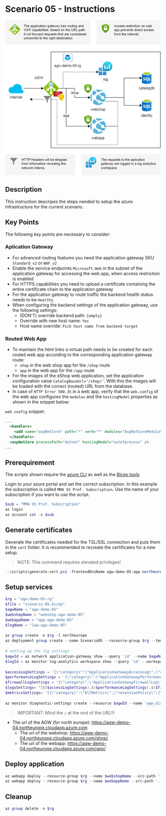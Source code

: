 # Scenario 05 - Instructions

![Overview](./scenario-05.png)

## Description

This instruction descripes the steps needed to setup the azure
infrastructure for the current scenario.

## Key Points

The following key points are necessary to consider:

### Aplication Gateway

* For advanced routing features you need the application gateway SKU `Standard_v2` or `WAF_v2`
* Enable the service endpoints `Microsoft.Web` in the subnet of the application gateway
  for accessing the web app, when access restriction is enabled
* For HTTPS capabilities you need to upload a certificate containing the entire certificate chain to the application
  gateway
* For the application gateway to route traffic the backend health status needs to be `Healthy`
* When configuring the backend settings of the application gateway, use the following settings:
  * (DON'T) override backend path: `{empty}`
  * Override with new host name: `Yes`
  * Host name override: `Pick host name from backend target`

### Routed Web App

* To maintain the html links a virtual path needs to be created for each routed web app according to the
  corresponding application gateway route:
  * `shop` in the web shop app for the `/shop` route
  * `app` in the web app for the `/app` route
* For the images of the eShop web application, set the application configuration value `CatalogBaseUrl='/shop/'`.
  With this the images will be loaded with the correct (routed) URL from the database.
* In case of `HTTP Error 500.35` in a web app, verify that the `web.config` of the
  web app configures the `modules` and the `hostingModel` properties as shown in the snippet below:

`web.config` snippet:
```xml
...
  <handlers>
    <add name="aspNetCore" path="*" verb="*" modules="AspNetCoreModuleV2" />
  </handlers>
  <aspNetCore processPath="dotnet" hostingModel="outofprocess" />
...
```

## Prerequirement

The scripts shown require the [azure CLI](https://learn.microsoft.com/en-us/cli/azure/install-azure-cli)
as well as the [Bicep tools](https://learn.microsoft.com/en-us/azure/azure-resource-manager/bicep/install).

Login to your azure portal and set the correct subscription.
In this example the subscription is called `MMA VS Prof. Subscription`. Use
the name of your subscription if you want to use the script.

```powershell
$sub = "MMA VS Prof. Subscription"
az login
az account set -s $sub
```

## Generate certificates

Generate the certificates needed for the TSL/SSL connection and puts them in the `cert` folder.
It is recommended to recreate the certificates for a new setup.

> NOTE: This command requires elevated privileges!

```powershell
..\scripts\generate-cert.ps1 -frontendDnsName agw-demo-05-app.northeurope.cloudapp.azure.com
```

## Setup services

```powershell
$rg = "agw-demo-05-rg"
$file = "scenario-05.bicep"
$agwName = "agw-demo-05"
$webshopName = "webshop-agw-demo-05"
$webappName = "app-agw-demo-05"
$logName = "law-agw-demo-05"

az group create -n $rg -l northeurope
az deployment group create --name Scenario05 --resource-group $rg --template-file $file --parameters agwName=$agwN$agwame webshopName=$webshopName webappName=$webappName log=$logName

# setting up the log settings
$agwId = az network application-gateway show --query 'id' --name $agwName --resource-group $rg
$logId = az monitor log-analytics workspace show --query 'id' --workspace-name $logName --resource-group $rg

$accessLogSettings = '{\"category\":\"ApplicationGatewayAccessLog\",\"categoryGroup\":\"null\",\"enabled\":true,\"retentionPolicy\":{\"days\":0,\"enabled\":false}}'
$performanceLogSettings = '{\"category\":\"ApplicationGatewayPerformanceLog\",\"categoryGroup\":\"null\",\"enabled\":true,\"retentionPolicy\":{\"days\":0,\"enabled\":false}}'
$firewallLogSettings = '{\"category\":\"ApplicationGatewayFirewallLog\",\"categoryGroup\":\"null\",\"enabled\":true,\"retentionPolicy\":{\"days\":0,\"enabled\":false}}'
$logsSettings= "[$($accessLogSettings),$($performanceLogSettings),$($firewallLogSettings)]"
$metricsSettings= '[{\"category\":\"AllMetrics\",\"retentionPolicy\":{\"days\":0,\"enabled\":false},\"enabled\":true}]'

az monitor diagnostic-settings create --resource $agwId --name 'agw_diag_settings' --logs $logsSettings --metrics $metricsSettings --workspace $logId
```

> IMPORTANT: Mind the `/` at the end of the URL!!!

* The url of the AGW (for north europe): https://agw-demo-04.northeurope.cloudapp.azure.com
  * The url of the webshop: https://agw-demo-04.northeurope.cloudapp.azure.com/shop/
  * The url of the webapp: https://agw-demo-04.northeurope.cloudapp.azure.com/app/

## Deploy application

```powershell
az webapp deploy --resource-group $rg --name $webshopName --src-path '../.deployables/eShopOnWeb.zip' --type zip
az webapp deploy --resource-group $rg --name $webappName --src-path '../.deployables/AspNetCoreApp.zip' --type zip
```

## Cleanup

```powershell
az group delete -n $rg
```